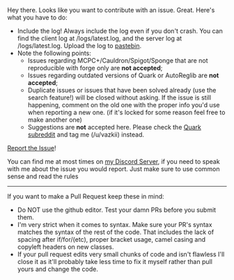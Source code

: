 Hey there. Looks like you want to contribute with an issue. Great. Here's what you have to do:
* Include the log! Always include the log even if you don't crash. You can find the client log at <instance folder>/logs/latest.log, and the server log at /logs/latest.log. Upload the log to [pastebin](https://pastebin.com/).
* Note the following points:
  * Issues regarding MCPC+/Cauldron/Spigot/Sponge that are not reproducible with forge only are **not accepted**;
  * Issues regarding outdated versions of Quark or AutoReglib are **not accepted**;
  * Duplicate issues or issues that have been solved already (use the search feature!) will be closed without asking. If the issue is still happening, comment on the old one with the proper info you'd use when reporting a new one. (if it's locked for some reason feel free to make another one)
  * Suggestions are **not** accepted here. Please check the [Quark subreddit](https://www.reddit.com/r/quarkmod) and tag me (/u/vazkii) instead.

[Report the Issue](https://github.com/Vazkii/Quark/issues)!

You can find me at most times on [my Discord Server](https://vazkii.us/discord), if you need to speak with me about the issue you would report. Just make sure to use common sense and read the rules

---

If you want to make a Pull Request keep these in mind:
* Do NOT use the github editor. Test your damn PRs before you submit them.
* I'm very strict when it comes to syntax. Make sure your PR's syntax matches the syntax of the rest of the code. That includes the lack of spacing after if/for/(etc), proper bracket usage, camel casing and copyleft headers on new classes.
* If your pull request edits very small chunks of code and isn't flawless I'll close it as it'll probably take less time to fix it myself rather than pull yours and change the code.

